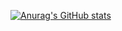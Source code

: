 [![Anurag's GitHub stats](https://github-readme-stats.vercel.app/api?username=anuraghazra)](https://github.com/Kya-Allen/github-readme-stats)
